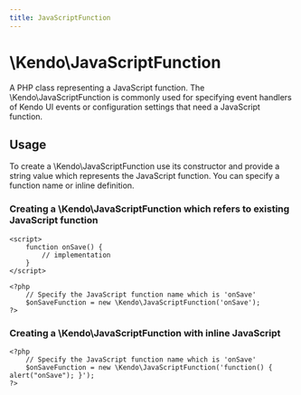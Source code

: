 ```yaml
---
title: JavaScriptFunction
---
```


# \Kendo\JavaScriptFunction

A PHP class representing a JavaScript function. The \Kendo\JavaScriptFunction is commonly used for specifying
event handlers of Kendo UI events or configuration settings that need a JavaScript function.

## Usage

To create a \Kendo\JavaScriptFunction use its constructor and provide a string value which represents the JavaScript function.
You can specify a function name or inline definition.

### Creating a \Kendo\JavaScriptFunction which refers to existing JavaScript function

    <script>
        function onSave() {
            // implementation
        }
    </script>

    <?php
        // Specify the JavaScript function name which is 'onSave'
        $onSaveFunction = new \Kendo\JavaScriptFunction('onSave');
    ?>

### Creating a \Kendo\JavaScriptFunction with inline JavaScript

    <?php
        // Specify the JavaScript function name which is 'onSave'
        $onSaveFunction = new \Kendo\JavaScriptFunction('function() { alert("onSave"); }');
    ?>
